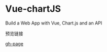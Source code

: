# Vue-chartJS
Build a Web App with Vue, Chart.js and an API

预览链接

[gh-page](https://azcvcza.github.io/Vue-chartJS)
